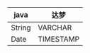 <!--
 * @Author: wjn
 * @Date: 2020-11-04 10:52:21
 * @LastEditors: wjn
 * @LastEditTime: 2020-11-04 10:53:24
-->
java| 达梦
-|-
String| VARCHAR
Date| TIMESTAMP